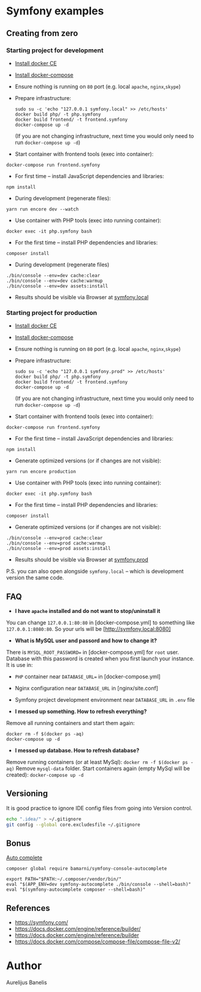 Symfony examples
================

Creating from zero
------------------

### Starting project for development

* [Install docker CE](https://docs.docker.com/install/linux/docker-ce/ubuntu/)
* [Install docker-compose](https://docs.docker.com/compose/install/)
* Ensure nothing is running on `80` port (e.g. local `apache`, `nginx`,`skype`)
* Prepare infrastructure:
  ```
  sudo su -c 'echo "127.0.0.1 symfony.local" >> /etc/hosts'
  docker build php/ -t php.symfony 
  docker build frontend/ -t frontend.symfony
  docker-compose up -d
  ```
  (If you are not changing infrastructure, next time you would only need to run `docker-compose up -d`)

* Start container with frontend tools (exec into container):
```
docker-compose run frontend.symfony
```
  * For first time – install JavaScript dependencies and libraries:
  ```
  npm install
  ```
  * During development (regenerate files):
  ```
  yarn run encore dev --watch
  ```

* Use container with PHP tools (exec into running container):
```
docker exec -it php.symfony bash
```
  * For the first time – install PHP dependencies and libraries:
  ```
  composer install
  ```
  * During development (regenerate files)
  ```
  ./bin/console --env=dev cache:clear
  ./bin/console --env=dev cache:warmup
  ./bin/console --env=dev assets:install
  ```

* Results should be visible via Browser at [symfony.local](http://symfony.local)


### Starting project for production

* [Install docker CE](https://docs.docker.com/install/linux/docker-ce/ubuntu/)
* [Install docker-compose](https://docs.docker.com/compose/install/)
* Ensure nothing is running on `80` port (e.g. local `apache`, `nginx`,`skype`)
* Prepare infrastructure:
  ```
  sudo su -c 'echo "127.0.0.1 symfony.prod" >> /etc/hosts'
  docker build php/ -t php.symfony
  docker build frontend/ -t frontend.symfony
  docker-compose up -d
  ```
  (If you are not changing infrastructure, next time you would only need to run `docker-compose up -d`)

* Start container with frontend tools (exec into container):
```
docker-compose run frontend.symfony
```
  * For the first time – install JavaScript dependencies and libraries:
  ```
  npm install
  ```
  * Generate optimized versions (or if changes are not visible):
  ```
  yarn run encore production
  ```

* Use container with PHP tools (exec into running container):
```
docker exec -it php.symfony bash
```
  * For the first time – install PHP dependencies and libraries:
  ```
  composer install
  ```
  * Generate optimized versions (or if changes are not visible):
  ```
  ./bin/console --env=prod cache:clear
  ./bin/console --env=prod cache:warmup
  ./bin/console --env=prod assets:install
  ```

* Results should be visible via Browser at [symfony.prod](http://symfony.prod)

P.S. you can also open alongside `symfony.local` – which is development version the same code.


FAQ
---

* **I have `apache` installed and do not want to stop/uninstall it**

You can change `127.0.0.1:80:80` in [docker-compose.yml] to something like `127.0.0.1:8080:80`.
So your urls will be [http://symfony.local:8080]


* **What is MySQL user and passord and how to change it?**

There is `MYSQL_ROOT_PASSWORD=` in [docker-compose.yml] for `root` user.
Database with this password is created when you first launch your instance.
It is use in:

 * `PHP` container near `DATABASE_URL=` in [docker-compose.yml]
 * Nginx configuration near `DATABASE_URL` in [nginx/site.conf]
 * Symfony project development environment near `DATABASE_URL` in `.env` file


* **I messed up something. How to refresh everything?**

Remove all running containers and start them again:
```
docker rm -f $(docker ps -aq)
docker-compose up -d
```

* **I messed up database. How to refresh database?**

Remove running containers (or at least MySql): `docker rm -f $(docker ps -aq)`
Remove `mysql-data` folder.
Start containers again (empty MySql will be created): `docker-compose up -d`


Versioning
----------

It is good practice to ignore IDE config files from going into Version control.

```bash
echo ".idea/" > ~/.gitignore
git config --global core.excludesfile ~/.gitignore
```

Bonus
-----

[Auto complete](https://github.com/bamarni/symfony-console-autocomplete)
```
composer global require bamarni/symfony-console-autocomplete
```
```
export PATH="$PATH:~/.composer/vendor/bin/"
eval "$(APP_ENV=dev symfony-autocomplete ./bin/console --shell=bash)"
eval "$(symfony-autocomplete composer --shell=bash)"
```

References
----------

* https://symfony.com/
* https://docs.docker.com/engine/reference/builder/
* https://docs.docker.com/engine/reference/builder
* https://docs.docker.com/compose/compose-file/compose-file-v2/

Author
======

Aurelijus Banelis
